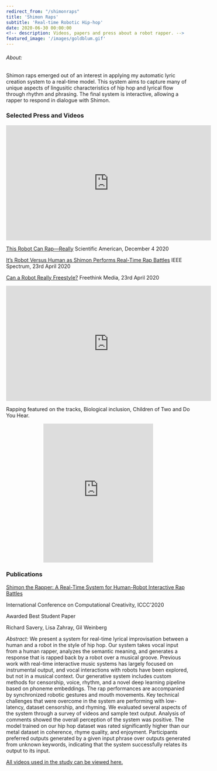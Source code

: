 ```yaml
---
redirect_from: "/shimonraps"
title: 'Shimon Raps'
subtitle: 'Real-time Robotic Hip-hop'
date: 2020-06-30 00:00:00
<!-- description: Videos, papers and press about a robot rapper. -->
featured_image: '/images/goldblum.gif'
---
```


<!-- ![](/images/dashshimon.png) -->
###### About:
Shimon raps emerged out of an interest in applying my automatic lyric creation system to a real-time model. This system aims to capture many of unique aspects of lingusitic characteristics of hip hop and lyrical flow through rhythm and phrasing. The final system is interactive, allowing a rapper to respond in dialogue with Shimon.  


### Selected Press and Videos

<iframe width="560" height="315" src="https://www.youtube.com/embed/zPvVpG-aCNg" frameborder="0" allow="accelerometer; autoplay; encrypted-media; gyroscope; picture-in-picture" allowfullscreen></iframe>

[This Robot Can Rap—Really](https://www.scientificamerican.com/article/this-robot-can-rap-really/) Scientific American, December 4 2020

[It’s Robot Versus Human as Shimon Performs Real-Time Rap Battles](https://spectrum.ieee.org/automaton/robotics/robotics-software/robot-versus-human-shimon-real-time-rap-battles) IEEE Spectrum, 23rd April 2020


[Can a Robot Really Freestyle?](https://www.freethink.com/videos/robot-music) Freethink Media, 23rd April 2020

<iframe width="560" height="315" src="https://www.youtube.com/embed/cdbH0Wg1T2c" frameborder="0" allow="accelerometer; autoplay; encrypted-media; gyroscope; picture-in-picture" allowfullscreen></iframe>


Rapping featured on the tracks, Biological inclusion, Children of Two and Do You Hear.
<center>
<iframe src="https://open.spotify.com/embed/album/49mqgxoLXFGP5NnBB5PQAU" width="300" height="380" frameborder="0" allowtransparency="true" allow="encrypted-media"></iframe></center>

### Publications
[Shimon the Rapper: A Real-Time System for Human-Robot Interactive Rap Battles](https://arxiv.org/pdf/2009.09234.pdf)

International Conference on Computational Creativity, ICCC’2020

Awarded Best Student Paper

Richard Savery, Lisa Zahray, Gil Weinberg

*Abstract:*
We present a system for real-time lyrical improvisation between a human and a robot in the style of hip hop. Our system takes vocal input from a human rapper, analyzes the semantic meaning, and generates a response that is rapped back by a robot over a musical groove. Previous work with real-time interactive music systems has largely focused on instrumental output, and vocal interactions with robots have been explored, but not in a musical context. Our generative system includes custom methods for censorship, voice, rhythm, and a novel deep learning pipeline based on phoneme embeddings. The rap performances are accompanied by synchronized robotic gestures and mouth movements. Key technical challenges that were overcome in the system are performing with low-latency, dataset censorship, and rhyming.
We evaluated several aspects of the system through a survey of videos and sample text output. Analysis of comments showed the overall perception of the system was positive. The model trained on our hip hop dataset was rated significantly higher than our metal dataset in coherence, rhyme quality, and enjoyment. Participants preferred outputs generated by a given input phrase over outputs generated from unknown keywords, indicating that the system successfully relates its output to its input.

[All videos used in the study can be viewed here.](https://www.youtube.com/embed/videoseries?list=PLHk87_ciIAPmiQWElFZNLGJMtxoJAjjFb)
